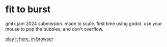 # fit to burst

gmtk jam 2024 submission. made to scale. first time using godot.
use your mouse to pop the bubbles, and don't overflow.

[play it here, in browser](https://medusacity.itch.io/fit-to-burst)